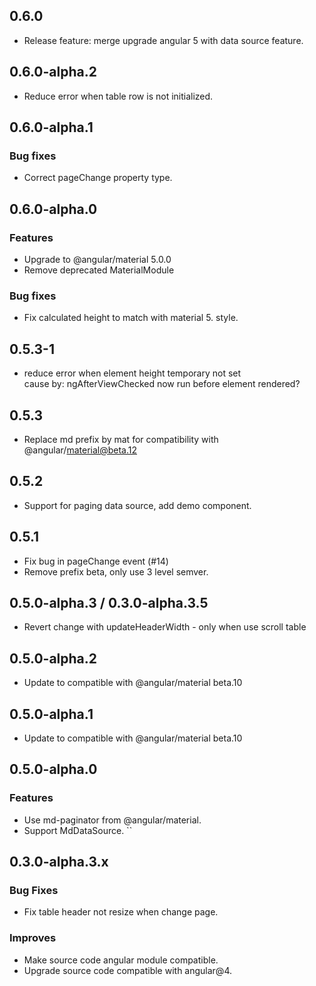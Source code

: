## 0.6.0

* Release feature: merge upgrade angular 5 with data source feature.

## 0.6.0-alpha.2

* Reduce error when table row is not initialized.

## 0.6.0-alpha.1

### Bug fixes

* Correct pageChange property type.

## 0.6.0-alpha.0

### Features

* Upgrade to @angular/material 5.0.0
* Remove deprecated MaterialModule

### Bug fixes

* Fix calculated height to match with material 5. style.

## 0.5.3-1
* reduce error when element height temporary not set  
  cause by: ngAfterViewChecked now run before element rendered?

## 0.5.3

* Replace md prefix by mat for compatibility with @angular/material@beta.12

## 0.5.2

* Support for paging data source, add demo component.

## 0.5.1

* Fix bug in pageChange event (#14)
* Remove prefix beta, only use 3 level semver.

## 0.5.0-alpha.3 / 0.3.0-alpha.3.5

* Revert change with updateHeaderWidth - only when use scroll table

## 0.5.0-alpha.2

* Update to compatible with @angular/material beta.10

## 0.5.0-alpha.1

* Update to compatible with @angular/material beta.10

## 0.5.0-alpha.0

### Features

* Use md-paginator from @angular/material.
* Support MdDataSource.
``
## 0.3.0-alpha.3.x

### Bug Fixes

* Fix table header not resize when change page.

### Improves

* Make source code angular module compatible.
* Upgrade source code compatible with angular@4.
